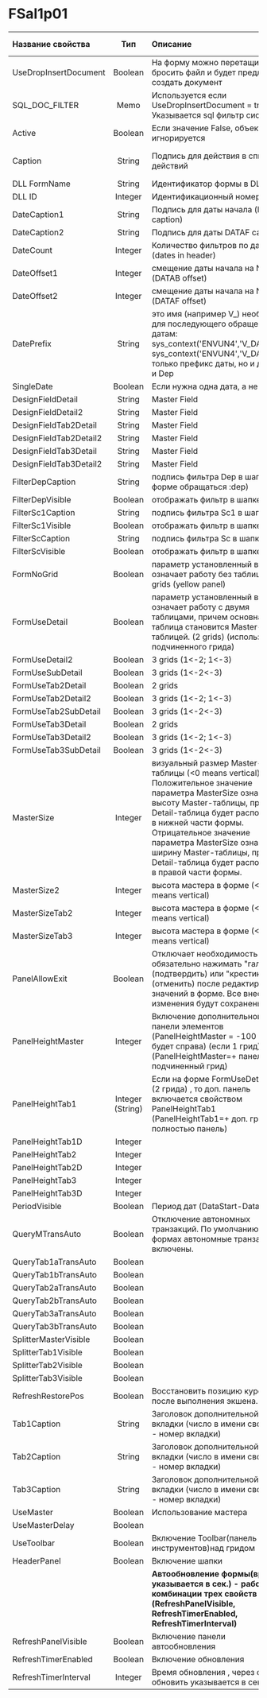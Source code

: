 # FSal1p01

| **Название свойства** | **Тип** | **Описание** | **Значение для примера** |
| :--- | :---: | :--- | :--- |
| UseDropInsertDocument | Boolean | На форму можно перетащить и бросить файл и будет предложено создать документ | true |
| SQL\_DOC\_FILTER | Memo | Используется если UseDropInsertDocument = true. Указывается sql фильтр сисфидов | true |
| Active | Boolean | Если значение False, объект игнорируется | true |
| Caption | String | Подпись для действия в списке действий | UniForm \(универсальная форма\) |
| DLL FormName | String | Идентификатор формы в DLL | FSal1p01 |
| DLL ID | Integer | Идентификационный номер DLL | 8101 |
| DateCaption1 | String | Подпись для даты начала \(DATAB caption\) | Дата начала |
| DateCaption2 | String | Подпись для даты DATAF caption | Дата окончания |
| DateCount | Integer | Количество фильтров по дате\(0..2\) \(dates in header\) | 0 |
| DateOffset1 | Integer | смещение даты начала на N дней \(DATAB offset\) | 0 |
| DateOffset2 | Integer | смещение даты начала на N дней \(DATAF offset\) | 0 |
| DatePrefix | String | это имя \(например V\_\) необходимо для последующего обращения к датам: sys\_context\('ENVUN4','V\_DATAB'\) sys\_context\('ENVUN4','V\_DATAF'\)не только префикс даты, но и для SC и Dep | V\_ |
| SingleDate | Boolean | Если нужна одна дата, а не период | true |
| DesignFieldDetail | String | Master Field |  |
| DesignFieldDetail2 | String | Master Field |  |
| DesignFieldTab2Detail | String | Master Field |  |
| DesignFieldTab2Detail2 | String | Master Field |  |
| DesignFieldTab3Detail | String | Master Field |  |
| DesignFieldTab3Detail2 | String | Master Field |  |
| FilterDepCaption | String | подпись фильтра Dep в шапке \(в форме обращаться :dep\) |  |
| FilterDepVisible | Boolean | отображать фильтр в шапке | false |
| FilterSc1Caption | String | подпись фильтра Sc1 в шапке |  |
| FilterSc1Visible | Boolean | отображать фильтр в шапке | false |
| FilterScCaption | String | подпись фильтра Sc в шапке |  |
| FilterScVisible | Boolean | отображать фильтр в шапке | false |
| FormNoGrid | Boolean | параметр установленный в true, означает работу без таблиц.  0 grids \(yellow panel\) | false |
| FormUseDetail | Boolean | параметр установленный в true, означает работу с двумя  таблицами, причем основная  таблица становится Master-таблицей. \(2 grids\) \(использование подчиненного грида\) | false |
| FormUseDetail2 | Boolean | 3 grids \(1&lt;-2; 1&lt;-3\) | false |
| FormUseSubDetail | Boolean | 3 grids \(1&lt;-2&lt;-3\) | false |
| FormUseTab2Detail | Boolean | 2 grids | false |
| FormUseTab2Detail2 | Boolean | 3 grids \(1&lt;-2; 1&lt;-3\) | false |
| FormUseTab2SubDetail | Boolean | 3 grids \(1&lt;-2&lt;-3\) | false |
| FormUseTab3Detail | Boolean | 2 grids | false |
| FormUseTab3Detail2 | Boolean | 3 grids \(1&lt;-2; 1&lt;-3\) | false |
| FormUseTab3SubDetail | Boolean | 3 grids \(1&lt;-2&lt;-3\) | false |
| MasterSize | Integer | визуальный размер Master-таблицы \(&lt;0 means vertical\). Положительное значение параметра  MasterSize означает высоту Master-таблицы, при этом Detail-таблица будет расположена в  нижней части формы. Отрицательное значение параметра   MasterSize означает ширину Master-таблицы,  при этом Detail-таблица будет расположена в правой части формы. | 201 |
| MasterSize2 | Integer | высота мастера в форме \(&lt;0 means vertical\) | 161 |
| MasterSizeTab2 | Integer | высота мастера в форме \(&lt;0 means vertical\) | 161 |
| MasterSizeTab3 | Integer | высота мастера в форме \(&lt;0 means vertical\) | 161 |
| PanelAllowExit | Boolean | Отключает необходимость обязательно нажимать "галку"\(подтвердить\) или "крестик"\(отменить\)  после редактирования значений в форме. Все внесённые изменения будут сохранены. | true |
| PanelHeightMaster | Integer | Включение дополнительной панели элементов \(PanelHeightMaster = -100 панель будет справа\) \(если 1 грид\) \(PanelHeightMaster=+ панель и подчиненный грид\) | 100 |
| PanelHeightTab1 | Integer \(String\) | Если на форме FormUseDetail=true \(2 грида\) , то доп. панель включается свойством PanelHeightTab1   \(PanelHeightTab1=+   доп. грид полностью панель\) |  |
| PanelHeightTab1D | Integer |  |  |
| PanelHeightTab2 | Integer |  |  |
| PanelHeightTab2D | Integer |  |  |
| PanelHeightTab3 | Integer |  |  |
| PanelHeightTab3D | Integer |  |  |
| PeriodVisible | Boolean | Период дат \(DataStart-DataEnd\) | false |
| QueryMTransAuto | Boolean | Отключение автономных транзакций. По умолчанию в формах автономные транзакции включены. | false |
| QueryTab1aTransAuto | Boolean |  |  |
| QueryTab1bTransAuto | Boolean |  |  |
| QueryTab2aTransAuto | Boolean |  |  |
| QueryTab2bTransAuto | Boolean |  |  |
| QueryTab3aTransAuto | Boolean |  |  |
| QueryTab3bTransAuto | Boolean |  |  |
| SplitterMasterVisible | Boolean |  |  |
| SplitterTab1Visible | Boolean |  |  |
| SplitterTab2Visible | Boolean |  |  |
| SplitterTab3Visible | Boolean |  |  |
| RefreshRestorePos | Boolean | Восстановить позицию курсора после выполнения экшена. | true |
| Tab1Caption | String | Заголовок дополнительной вкладки \(число в имени свойства - номер вкладки\) |  |
| Tab2Caption | String | Заголовок дополнительной вкладки \(число в имени свойства - номер вкладки\) |  |
| Tab3Caption | String | Заголовок дополнительной вкладки \(число в имени свойства - номер вкладки\) |  |
| UseMaster | Boolean | Использование мастера | true |
| UseMasterDelay | Boolean |  |  |
| UseToolbar | Boolean | Включение Toolbar\(панель инструментов\)над гридом | true |
| HeaderPanel | Boolean | Включение шапки | true |
|  |  | **Автообновление формы\(время указывается в сек.\) - работает в комбинации трех свойств  \(RefreshPanelVisible, RefreshTimerEnabled, RefreshTimerInterval\)** |  |
| RefreshPanelVisible | Boolean | Включение  панели автообновления | true |
| RefreshTimerEnabled | Boolean | Включение обновления | true |
| RefreshTimerInterval | Integer | Время обновления , через сколько обновить указывается в секундах. | 5 |

